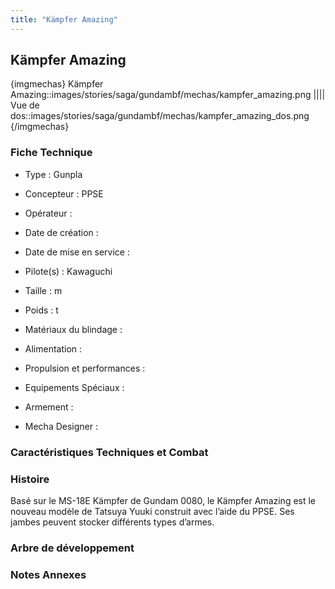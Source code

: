 ```yaml
---
title: "Kämpfer Amazing"
---
```


Kämpfer Amazing
---------------


{imgmechas}
Kämpfer Amazing::images/stories/saga/gundambf/mechas/kampfer\_amazing.png
||||
Vue de dos::images/stories/saga/gundambf/mechas/kampfer\_amazing\_dos.png
{/imgmechas}
### Fiche Technique



- Type : Gunpla
  
- Concepteur : PPSE
  
- Opérateur : 
  
- Date de création : 
  
- Date de mise en service : 
  
- Pilote(s) : Kawaguchi
  
- Taille : m
  
- Poids : t
  
- Matériaux du blindage : 
  
- Alimentation : 
  
- Propulsion et performances : 
  
- Equipements Spéciaux :




- Armement :




- Mecha Designer : 


### Caractéristiques Techniques et Combat


### Histoire


Basé sur le MS-18E Kämpfer de Gundam 0080, le Kämpfer Amazing est le nouveau modèle de Tatsuya Yuuki construit avec l’aide du PPSE. Ses jambes peuvent stocker différents types d’armes.
### Arbre de développement


### Notes Annexes


